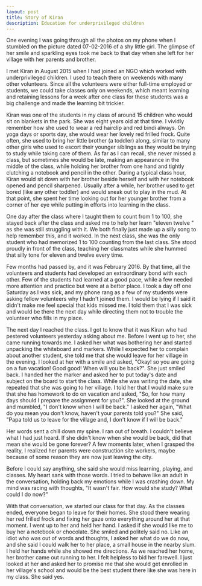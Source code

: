 ```yaml
---
layout: post
title: Story of Kiran
description: Education for underprivileged children
---
```


One evening I was going through all the photos on my phone when I stumbled on the picture dated 07-02-2016 of a shy little girl. The glimpse of her smile and sparkling eyes took me back to that day when she left for her village with her parents and brother.

I met Kiran in August 2015 when I had joined an NGO which worked with underprivileged children. I used to teach there on weekends with many other volunteers. Since all the volunteers were either full-time employed or students, we could take classes only on weekends, which meant learning and retaining lessons for a week after one class for these students was a big challenge and made the learning bit trickier. 

Kiran was one of the students in my class of around 15 children who would sit on blankets in the park. She was eight years old at that time. I vividly remember how she used to wear a red hairclip and red bindi always. On yoga days or sports day, she would wear her lovely red frilled frock. Quite often, she used to bring her little brother (a toddler) along, similar to many other girls who used to escort their younger siblings as they would be trying to study while taking care of them. As far as I can recall, she never missed a class, but sometimes she would be late, making an appearance in the middle of the class, while holding her brother from one hand and tightly clutching a notebook and pencil in the other. During a typical class hour, Kiran would sit down with her brother beside herself and with her notebook opened and pencil sharpened. Usually after a while, her brother used to get bored (like any other toddler) and would sneak out to play in the mud.  At that point, she spent her time looking out for her younger brother from a corner of her eye while putting in efforts into learning in the class. 

One day after the class where I taught them to count from 1 to 100, she stayed back after the class and asked me to help her learn "eleven twelve " as she was still struggling with it. We both finally just made up a silly song to help remember this, and it worked. In the next class, she was the only student who had memorized 1 to 100 counting from the last class. She stood proudly in front of the class, teaching her classmates while she hummed that silly tone for eleven and twelve every time. 

Few months had passed by, and it was February 2016. By that time, all the volunteers and students had developed an extraordinary bond with each other. Few of the students had learned at a good pace, while a few needed more attention and practice but were at a better place.  I took a day off one Saturday as I was sick, and my phone rang as a few of my students were asking fellow volunteers why I hadn't joined them. I would be lying if I said it didn't make me feel special that kids missed me. I told them that I was sick and would be there the next day while directing them not to trouble the volunteer who fills in my place.

The next day I reached the class. I got to know that it was Kiran who had pestered volunteers yesterday asking about me. Before I went up to her, she came running towards me. I asked her what was bothering her and started unpacking the whiteboard and markers. While I expected her to complain about another student, she told me that she would leave for her village in the evening. I looked at her with a smile and asked, "Okay! so you are going on a fun vacation! Good good! When will you be back?". She just smiled back. I handed her the marker and asked her to put today's date and subject on the board to start the class.  While she was writing the date, she repeated that she was going to her village.  I told her that I would make sure that she has homework to do on vacation and asked, "So, for how many days should I prepare the assignment for you?". She looked at the ground and mumbled, "I don't know when I will be back." I asked her again, "What do you mean you don't know, haven't your parents told you?" She said, "Papa told us to leave for the village and, I don't know if I will be back."

Her words sent a chill down my spine. I ran out of breath. I couldn't believe what I had just heard. If she didn't know when she would be back, did that mean she would be gone forever? A few moments later, when I grasped the reality, I realized her parents were construction site workers, maybe because of some reason they are now just leaving the city.

Before I could say anything, she said she would miss learning, playing, and classes. My heart sank with those words. I tried to behave like an adult in the conversation, holding back my emotions while I was crashing down. My mind was racing with thoughts, "It wasn't fair. How would she study? What could I do now?"

With that conversation, we started our class for that day. As the classes ended, everyone began to leave for their homes. She stood there wearing her red frilled frock and fixing her gaze onto everything around her at that moment. I went up to her and held her hand. I asked if she would like me to buy her a notebook or chocolate. She smiled and politely said no. Like an idiot who was out of words and thoughts, I asked her what do we do now, and she said I could walk her to her place, a small house in the nearby slum. I held her hands while she showed me directions. As we reached her home, her brother came out running to her. I felt helpless to bid her farewell. I just looked at her and asked her to promise me that she would get enrolled in her village's school and would be the best student there like she was here in my class. She said yes. 